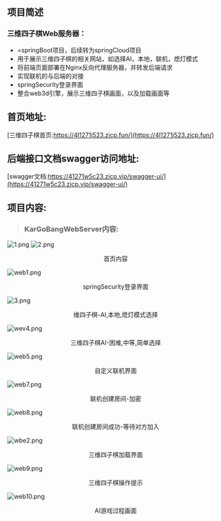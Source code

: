 ## 项目简述
### 三维四子棋Web服务器：
- =springBoot项目，后续转为springCloud项目
- 用于展示三维四子棋的相关网站，如选择AI，本地，联机，熄灯模式
- 将前端页面部署在Nginx反向代理服务器，并转发后端请求
- 实现联机的与后端的对接
- springSecurity登录界面
- 整合web3d引擎，展示三维四子棋画面，以及加载画面等 <br>

## 首页地址:
[三维四子棋首页:https://4l1271j523.zicp.fun/](https://4l1271j523.zicp.fun/)

## 后端接口文档swagger访问地址:
[swagger文档:https://41271w5c23.zicp.vip/swagger-ui/](https://41271w5c23.zicp.vip/swagger-ui/)

## 项目内容:
> ### KarGoBangWebServer内容:
![1.png](https://s2.loli.net/2022/08/17/r1GHgfbmvZFnKpM.png)
![2.png](https://s2.loli.net/2022/08/17/EO8tVco2jl1Yzgu.png)
<p align="center">首页内容</p>

![web1.png](https://s2.loli.net/2022/07/01/6Lplj4e1DQzHbUd.png)
<p align="center">springSecurity登录界面</p>

![3.png](https://s2.loli.net/2022/08/17/tn5hapXFLEHWvsm.png)
<p align="center">维四子棋-AI,本地,熄灯模式选择</p>

![wev4.png](https://s2.loli.net/2022/07/01/rN7jUsVJqiX2Fbz.png)
<p align="center">三维四子棋AI-困难,中等,简单选择</p>

![web5.png](https://s2.loli.net/2022/07/01/xs9tub6zK5LFXPV.png)
<p align="center">自定义联机界面</p>

![web7.png](https://s2.loli.net/2022/07/01/C9EMjskc2Iz7YXh.png)
<p align="center">联机创建房间-加密</p>

![web8.png](https://s2.loli.net/2022/07/01/7dyaiexk65EslnP.png)
<p align="center">联机创建房间成功-等待对方加入</p>

![wbe2.png](https://s2.loli.net/2022/07/01/bIhHDMVkUL2Z5Tw.png)
<p align="center">三维四子棋加载界面</p>

![web9.png](https://s2.loli.net/2022/07/01/8oAu592ghDTQMsx.png)
<p align="center">三维四子棋操作提示</p>

![web10.png](https://s2.loli.net/2022/07/01/UcNkqfzlKa5B4JV.png)
<p align="center">AI游戏过程画面</p>


<br>

